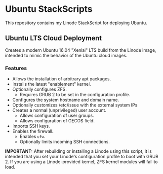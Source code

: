 # Ubuntu StackScripts

This repository contains my Linode StackScript for deploying Ubuntu.

## Ubuntu LTS Cloud Deployment

Creates a modern Ubuntu 16.04 "Xenial" LTS build from the Linode image, intended to mimic the behavior of the Ubuntu cloud images.

### Features
 - Allows the installation of arbitrary apt packages.
 - Installs the latest "enablement" kernel.
 - Optionally configures ZFS.
   * Requires GRUB 2 to be set in the configuration profile.
 - Configures the system hostname and domain name.
 - Optionally customizes /etc/issue with the external system IPs
 - Creates a normal (unprivileged) user account.
   * Allows configuration of user groups.
   * Allows configuration of GECOS field.
 - Imports SSH keys.
 - Enables the firewall.
   * Enables `ufw`.
   * Optionally limits incoming SSH connections.

**IMPORTANT:** After rebuilding or installing a Linode using this script, it is intended that you set your Linode's configuration profile to boot with GRUB 2. If you are using a Linode-provided kernel, ZFS kernel modules will fail to load.
